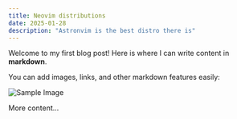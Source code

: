 ```yaml
---
title: Neovim distributions
date: 2025-01-28
description: "Astronvim is the best distro there is" 
---
```


Welcome to my first blog post! Here is where I can write content in **markdown**.

You can add images, links, and other markdown features easily:

![Sample Image](https://media1.tenor.com/m/Hx8DVMJ4Jz4AAAAd/saitama-one-punch-man.gif)

More content...
